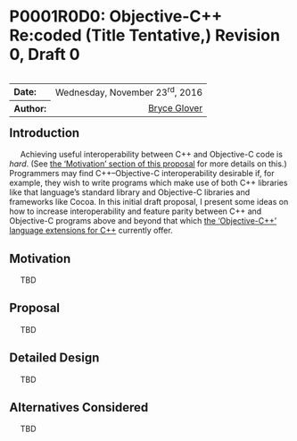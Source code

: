 # P0001R0D0:  Objective-C++ Re:coded (Title Tentative,) Revision 0, Draft 0

<table style="float:left">
  <tr>
    <th style="text-align:left">Date:  </th>
    <td style="text-align:right">Wednesday, November 23<sup>rd</sup>, 2016</td>
  </tr>
  <tr>
    <th style="text-align:left">Author:  </th>
    <td style="text-align:right"><a href=“https://github.com/RandomDSdevel”>Bryce Glover</a></td>
  </tr>
</table>

## Introduction

&nbsp;&nbsp;&nbsp;&nbsp;&nbsp;Achieving useful interoperability between C++ and Objective-C code is _hard_.  (See [the ‘Motivation’ section of this proposal](https://github.com/RandomDSdevel/RandomDSdevel-Evolution/blob/objcpprc/Proposals/P0001R0D0.md#motivation) for more details on this.)  Programmers may find C++–Objective-C interoperability desirable if, for example, they wish to write programs which make use of both C++ libraries like that language’s standard library and Objective-C libraries and frameworks like Cocoa.  In this initial draft proposal, I present some ideas on how to increase interoperability and feature parity between C++ and Objective-C programs above and beyond that which [the ‘Objective-C++’ language extensions for C++](https://en.wikipedia.org/wiki/Objective-C#Objective-C.2B.2B) currently offer.  

## Motivation

&nbsp;&nbsp;&nbsp;&nbsp;&nbsp;TBD

## Proposal

&nbsp;&nbsp;&nbsp;&nbsp;&nbsp;TBD

## Detailed Design

&nbsp;&nbsp;&nbsp;&nbsp;&nbsp;TBD

## Alternatives Considered

&nbsp;&nbsp;&nbsp;&nbsp;&nbsp;TBD
